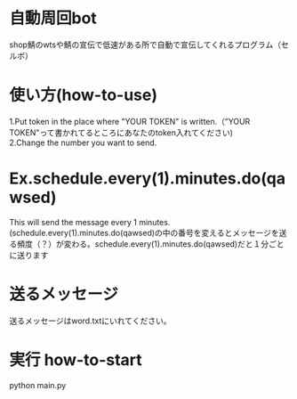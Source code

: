# 自動周回bot
shop鯖のwtsや鯖の宣伝で低速がある所で自動で宣伝してくれるプログラム（セルボ）
# 使い方(how-to-use)
1.Put token in the place where "YOUR TOKEN" is written.（”YOUR TOKEN"って書かれてるところにあなたのtoken入れてください)<br>
2.Change the number you want to send. <br>
# Ex.schedule.every(1).minutes.do(qawsed) 
This will send the message every 1 minutes.(schedule.every(1).minutes.do(qawsed)の中の番号を変えるとメッセージを送る頻度（？）が変わる。schedule.every(1).minutes.do(qawsed)だと１分ごとに送ります
# 送るメッセージ
送るメッセージはword.txtにいれてください。
# 実行 how-to-start
python main.py
